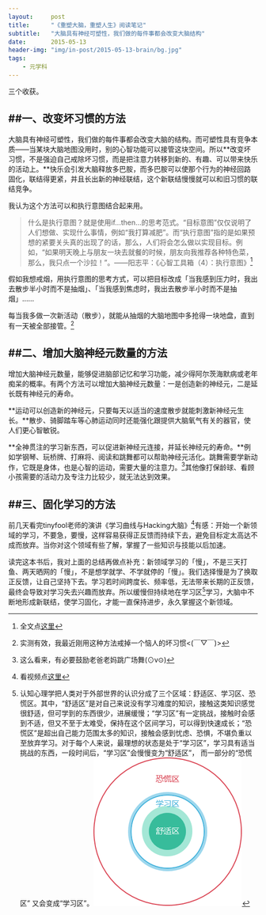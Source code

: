 ```yaml
---
layout:     post
title:      "《重塑大脑，重塑人生》阅读笔记"
subtitle:   "大脑具有神经可塑性，我们做的每件事都会改变大脑结构"
date:       2015-05-13
header-img: "img/in-post/2015-05-13-brain/bg.jpg"
tags:
    - 元学科
---
```


三个收获。

##一、改变坏习惯的方法
---
大脑具有神经可塑性，我们做的每件事都会改变大脑的结构。而可塑性具有竞争本质——当某块大脑地图没用时，别的心智功能可以接管这块空间。所以**改变坏习惯，不是强迫自己戒除坏习惯，而是把注意力转移到新的、有趣、可以带来快乐的活动上。**快乐会引发大脑释放多巴胺，而多巴胺可以使那个行为的神经回路固化，联结得更紧，并且长出新的神经联结，这个新联结慢慢就可以和旧习惯的联结竞争。

我认为这个方法可以和执行意图结合起来用。
>什么是执行意图？就是使用if...then...的思考范式。“目标意图”仅仅说明了人们想做、实现什么事情，例如“我打算减肥”。而“执行意图”指的是如果预想的紧要关头真的出现了的话，那么，人们将会怎么做以实现目标。例如，“如果明天晚上与朋友一块去就餐的时候，朋友向我推荐各种特色菜，那么，我只点一个沙拉！”。——阳志平：《心智工具箱（4）：执行意图》[^tip1]

假如我想戒烟，用执行意图的思考方式，可以把目标改成「当我感到压力时，我出去散步半小时而不是抽烟」、「当我感到焦虑时，我出去散步半小时而不是抽烟」……
 
每当我多做一次新活动（散步），就能从抽烟的大脑地图中多抢得一块地盘，直到有一天被全部接管。[^tip2]


##二、增加大脑神经元数量的方法
---
增加大脑神经元数量，能够促进脑部记忆和学习功能，减少得阿尔茨海默病或老年痴呆的概率。有两个方法可以增加大脑神经元数量：一是创造新的神经元，二是延长既有神经元的寿命。

**运动可以创造新的神经元，只要每天以适当的速度散步就能刺激新神经元生长。**散步、骑脚踏车等心肺运动同时还能强化跟提供大脑氧气有关的器官，使人们更心智敏锐。

**全神贯注的学习新东西，可以促进新神经元连接，并延长神经元的寿命。**例如学钢琴、玩桥牌、打麻将、阅读和跳舞都可以帮助神经元活化。跳舞需要学新动作，它既是身体，也是心智的运动，需要大量的注意力。[^tip3]其他像打保龄球、看顾小孩需要的活动力及专注力比较少，就无法达到效果。


##三、固化学习的方法
---
前几天看完tinyfool老师的演讲《学习曲线与Hacking大脑》[^tip4]有感：开始一个新领域的学习，不要急，要慢，这样容易获得正反馈而持续下去，避免目标定太高达不成而放弃。当你对这个领域有些了解，掌握了一些知识与技能以后加速。

读完这本书后，我对上面的总结再做点补充：新领域学习的「慢」，不是三天打鱼、两天晒网的「慢」，不是想学就学、不学就停的「慢」。我们选择慢是为了换取正反馈，让自己坚持下去。学习若时间跨度长、频率低，无法带来长期的正反馈，最终会导致对学习失去兴趣而放弃。所以缓慢但持续地在学习区[^tip5]学习，大脑中不断地形成新联结，使学习固化，才能一直保持进步，永久掌握这个新领域。

[^tip1]: 全文点[这里](http://www.yangzhiping.com/psy/implementation-intentions.html)

[^tip2]: 实测有效，我最近刚用这种方法戒掉一个恼人的坏习惯<(￣▽￣)> 

[^tip3]: 这么看来，有必要鼓励老爸老妈跳广场舞(⊙v⊙)

[^tip4]: 看视频点[这里](http://boolan.com/lecture/1000001222#0-tsina-1-25570-397232819ff9a47a7b7e80a40613cfe1)

[^tip5]: 认知心理学把人类对于外部世界的认识分成了三个区域：舒适区、学习区、恐慌区。其中，“舒适区”是对自己来说没有学习难度的知识，接触这类知识感觉很舒适，但可学到的东西很少，进展缓慢；“学习区”有一定挑战，接触时会感到不适，但又不至于太难受，保持在这个区间学习，可以得到快速成长；“恐慌区”是超出自己能力范围太多的知识，接触会感到忧虑、恐惧，不堪负重以至放弃学习。对于每个人来说，最理想的状态是处于“学习区”，学习具有适当挑战的东西，一段时间后，“学习区”会慢慢变为“舒适区”， 而一部分的“恐慌区” 又会变成“学习区”。![认知区域](/img/in-post/2015-01-12-read-story/1.png)




